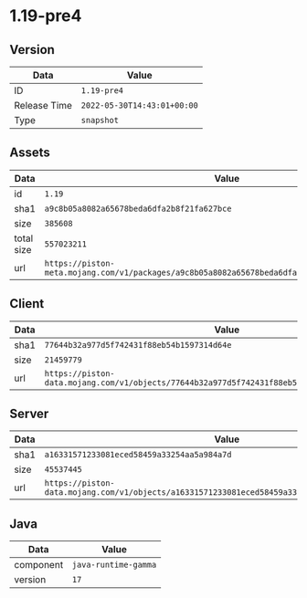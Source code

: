 # 1.19-pre4

## Version

|**Data**        | **Value**                 |
|----------------|-------------------------|
| ID   | ```1.19-pre4```   |
| Release Time   | ```2022-05-30T14:43:01+00:00```   |
| Type   | ```snapshot```   |

## Assets

|**Data**        | **Value**                 |
|----------------|-------------------------|
| id   | ```1.19```   |
| sha1   | ```a9c8b05a8082a65678beda6dfa2b8f21fa627bce```   |
| size   | ```385608```   |
| total size  | ```557023211```  |
| url       | ```https://piston-meta.mojang.com/v1/packages/a9c8b05a8082a65678beda6dfa2b8f21fa627bce/1.19.json``` |

## Client

|**Data**        | **Value**                 |
|----------------|-------------------------|
| sha1   | ```77644b32a977d5f742431f88eb54b1597314d64e```   |
| size   | ```21459779```   |
| url       | ```https://piston-data.mojang.com/v1/objects/77644b32a977d5f742431f88eb54b1597314d64e/client.jar``` |

## Server

|**Data**        | **Value**                 |
|----------------|-------------------------|
| sha1   | ```a16331571233081eced58459a33254aa5a984a7d```   |
| size   | ```45537445```   |
| url       | ```https://piston-data.mojang.com/v1/objects/a16331571233081eced58459a33254aa5a984a7d/server.jar``` |

## Java

|**Data**        | **Value**                 |
|----------------|-------------------------|
| component   | ```java-runtime-gamma```   |
| version   | ```17```   |